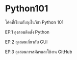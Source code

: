 # Python101
โค้ดที่เรียนกับลุงในวิชา Python 101


EP.1 ลุงสอนติดตั้ง Python

EP.2 ลุงสอนเกี่ยวกับ GUI

EP.3 ลุงสอนการสมัครและใช้งาน GitHub

